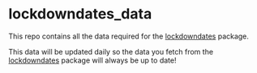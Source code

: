 # lockdowndates_data

This repo contains all the data required for the [lockdowndates](https://github.com/seanyboi/lockdowndates) package. 

This data will be updated daily so the data you fetch from the [lockdowndates](https://github.com/seanyboi/lockdowndates) package will always be up to date!
